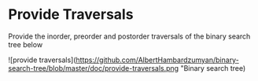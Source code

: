 # Provide Traversals

Provide the inorder, preorder and postorder traversals of the binary search tree below

![provide traversals](https://github.com/AlbertHambardzumyan/binary-search-tree/blob/master/doc/provide-traversals.png "Binary search tree)

